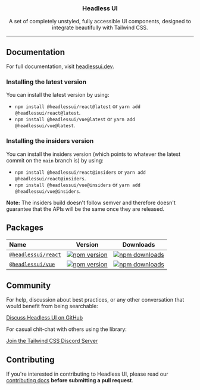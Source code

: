 <h3 align="center">
  Headless UI
</h3>

<p align="center">
  A set of completely unstyled, fully accessible UI components, designed to integrate
  beautifully with Tailwind CSS.
</p>

---

## Documentation

For full documentation, visit [headlessui.dev](https://headlessui.dev).

### Installing the latest version

You can install the latest version by using:

- `npm install @headlessui/react@latest` or `yarn add @headlessui/react@latest`.
- `npm install @headlessui/vue@latest` or `yarn add @headlessui/vue@latest`.

### Installing the insiders version

You can install the insiders version (which points to whatever the latest commit on the `main` branch is) by using:

- `npm install @headlessui/react@insiders` or `yarn add @headlessui/react@insiders`.
- `npm install @headlessui/vue@insiders` or `yarn add @headlessui/vue@insiders`.

**Note:** The insiders build doesn't follow semver and therefore doesn't guarantee that the APIs will be the same once they are released.

## Packages

| Name                                                                                                     |                                                        Version                                                        |                                                        Downloads                                                         |
| :------------------------------------------------------------------------------------------------------- | :-------------------------------------------------------------------------------------------------------------------: | :----------------------------------------------------------------------------------------------------------------------: |
| [`@headlessui/react`](https://github.com/tailwindlabs/headlessui/tree/main/packages/%40headlessui-react) | [![npm version](https://img.shields.io/npm/v/@headlessui/react.svg)](https://www.npmjs.com/package/@headlessui/react) | [![npm downloads](https://img.shields.io/npm/dt/@headlessui/react.svg)](https://www.npmjs.com/package/@headlessui/react) |
| [`@headlessui/vue`](https://github.com/tailwindlabs/headlessui/tree/main/packages/%40headlessui-vue)     |   [![npm version](https://img.shields.io/npm/v/@headlessui/vue.svg)](https://www.npmjs.com/package/@headlessui/vue)   |   [![npm downloads](https://img.shields.io/npm/dt/@headlessui/vue.svg)](https://www.npmjs.com/package/@headlessui/vue)   |

## Community

For help, discussion about best practices, or any other conversation that would benefit from being searchable:

[Discuss Headless UI on GitHub](https://github.com/tailwindlabs/headlessui/discussions)

For casual chit-chat with others using the library:

[Join the Tailwind CSS Discord Server](https://discord.gg/7NF8GNe)

## Contributing

If you're interested in contributing to Headless UI, please read our [contributing docs](https://github.com/tailwindlabs/headlessui/blob/main/.github/CONTRIBUTING.md) **before submitting a pull request**.
